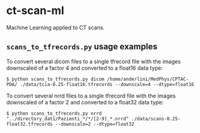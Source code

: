 # ct-scan-ml

Machine Learning applied to CT scans.

## `scans_to_tfrecords.py` usage examples

To convert several dicom files to a single tfrecord file with the images downscaled of a factor 4 and converted to a float16 data type:

    $ python scans_to_tfrecords.py dicom /home/anderlini/MedPhys/CPTAC-PDA/ ./data/tcia-0.25-float16.tfrecords --downscale=4 --dtype=float16

To convert several nrrd files to a single tfrecord file with the images downscaled of a factor 2 and converted to a float32 data type:

    $ python scans_to_tfrecords.py nrrd "../directory_dati/Pazienti_*/*/[2-9]_*.nrrd" ./data/scans-0.25-float32.tfrecords --downscale=2 --dtype=float32
